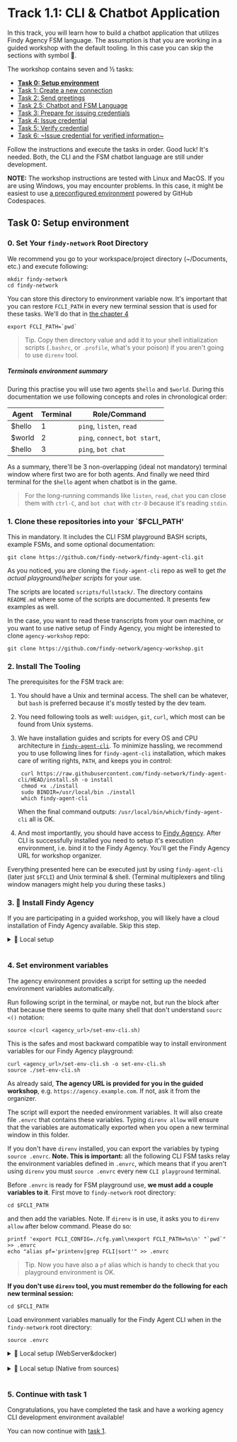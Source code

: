 # Track 1.1: CLI & Chatbot Application

In this track, you will learn how to build a chatbot application that utilizes
Findy Agency FSM language. The assumption is that you are working in a guided
workshop with the default tooling. In this case you can skip the sections with
symbol 🤠.

The workshop contains seven and ½ tasks:

* [**Task 0: Setup environment**](#task-0-setup-environment)
* [Task 1: Create a new connection](./task1/README.md)
* [Task 2: Send greetings](./task2/README.md)
* [Task 2.5: Chatbot and FSM Language](./task2.5/README.md)
* [Task 3: Prepare for issuing credentials](./task3/README.md)
* [Task 4: Issue credential](./task4/README.md)
* [Task 5: Verify credential](./task5/README.md)
* [Task 6: ~Issue credential for verified information~](./task6/README.md)

Follow the instructions and execute the tasks in order. Good luck!
It's needed. Both, the CLI and the FSM chatbot language are still under
development.

**NOTE:** The workshop instructions are tested with Linux and MacOS. If you are
using Windows, you may encounter problems. In this case, it might be easiest to
use [a preconfigured
environment](https://github.com/findy-network/agency-workshop-codespace) powered
by GitHub Codespaces.

## Task 0: Setup environment

### 0. Set Your `findy-network` Root Directory

We recommend you go to your workspace/project directory (~/Documents, etc.) and
execute following:

```shell
mkdir findy-network
cd findy-network
```

You can store this directory to environment variable now. It's important that
you can restore `FCLI_PATH` in every new terminal session that is used for these
tasks. We'll do that in [the chapter 4](#4-set-environment-variables)

```shell
export FCLI_PATH=`pwd`
```

> Tip. Copy then directory value and add it to your shell initialization scripts
> (`.bashrc`, or `.profile`, what's your poison) if you aren't going to use
> `direnv` tool.

##### Terminals environment summary

During this practise you will use two agents `$hello` and `$world`. During this
documentation we use following concepts and roles in chronological order:

| Agent  | Terminal | Role/Command  |
|--------|----------|---------------|
| $hello |  1       | `ping`, `listen`, `read`  |
| $world |  2       | `ping`, `connect`, `bot start`,  |
| $hello |  3       | `ping`, `bot chat` |

As a summary, there'll be 3 non-overlapping (ideal not mandatory) terminal
window where first two are for both agents. And finally we need third terminal
for the `$hello` agent when chatbot is in the game.

> For the long-running commands like `listen`, `read`, `chat` you can close them
> with `ctrl-C`, and `bot chat` with `ctr-D` because it's reading `stdin`.

### 1. Clone these repositories into your `$FCLI_PATH'

This in mandatory. It includes the CLI FSM playground BASH scripts, example
FSMs, and some optional documentation:

```shell
git clone https://github.com/findy-network/findy-agent-cli.git
```

As you noticed, you are cloning the `findy-agent-cli` repo as well to get *the
actual playground/helper scripts* for your use.

The scripts are located `scripts/fullstack/`. The directory contains `README.md`
where some of the scripts are documented. It presents few examples as well.

In the case, you want to read these transcripts from your own machine, or you
want to use native setup of Findy Agency, you might be interested to clone
`agency-workshop` repo:

```shell
git clone https://github.com/findy-network/agency-workshop.git
```

### 2. Install The Tooling

The prerequisites for the FSM track are:

1. You should have a Unix and terminal access. The shell can be whatever, but
  `bash` is preferred because it's mostly tested by the dev team.
2. You need following tools as well: `uuidgen`, `git`, `curl`, which most can be
   found from Unix systems.
3. We have installation guides and scripts for every OS and CPU architecture in
   [`findy-agent-cli`](https://github.com/findy-network/findy-agent-cli#installation).
   To minimize hassling, we recommend you to use following lines for `findy-agent-cli`
   installation, which makes care of writing rights, `PATH`, and keeps you in
   control:

   ```shell
    curl https://raw.githubusercontent.com/findy-network/findy-agent-cli/HEAD/install.sh -o install
    chmod +x ./install
    sudo BINDIR=/usr/local/bin ./install
    which findy-agent-cli
   ```

   When the final command outputs: `/usr/local/bin/which/findy-agent-cli` all is
   OK.
4. And most importantly, you should have access to [Findy
   Agency](https://findy-network.github.io). After CLI is successfully installed
   you need to setup it's execution environment, i.e. bind it to the Findy Agency.
   You'll get the Findy Agency URL for workshop organizer.

Everything presented here can be executed just by using `findy-agent-cli` (later
just `$FCLI`) and Unix terminal & shell. (Terminal multiplexers and tiling window
managers might help you during these tasks.)

### 3. 🤠 Install Findy Agency

If you are participating in a guided workshop, you will likely have a cloud
installation of Findy Agency available. Skip this step.

<details>
<summary>🤠 Local setup</summary>

Start local agency instance if you do not have cloud installation available.
See instructions [here](../agency-local/README.md).

</details><br/>

### 4. Set environment variables

The agency environment provides a script for setting up the needed environment
variables automatically.

Run following script in the terminal, or maybe not, but run the block after that
because there seems to quite many shell that don't understand `sourc <()`
notation:

```shell
source <(curl <agency_url>/set-env-cli.sh)
```

This is the safes and most backward compatible way to install environment
variables for our Findy Agency playground:

```shell
curl <agency_url>/set-env-cli.sh -o set-env-cli.sh
source ./set-env-cli.sh
```

As already said, **The agency URL is provided for you in the guided workshop**,
e.g. `https://agency.example.com`. If not, ask it from the organizer.

The script will export the needed environment variables. It will also create
file `.envrc` that contains these variables. Typing `direnv allow` will ensure
that the variables are automatically exported when you open a new terminal
window in this folder.

If you don't have `direnv` installed, you can export the variables by typing
`source .envrc`. **Note. This is important:** all the following CLI FSM tasks
relay the environment variables defined in `.envrc`, which means that if you
aren't using `direnv` you must `source .envrc` every new `CLI playground`
terminal.

Before `.envrc` is ready for FSM playground use, **we must add a couple
variables to it**. First move to `findy-network` root directory:

```shell
cd $FCLI_PATH
```

and then add the variables. Note. If `direnv` is in use, it asks you to `direnv
allow` after below command. Please do so:

```shell
printf 'export FCLI_CONFIG=./cfg.yaml\nexport FCLI_PATH=%s\n' "`pwd`" >> .envrc
echo "alias pf='printenv|grep FCLI|sort'" >> .envrc
```

> Tip. Now you have also a `pf` alias which is handy to check that you
> playground environment is OK.

**If you don't use `direnv` tool, you must remember do the following for each
new terminal session:**

```shell
cd $FCLI_PATH
```

Load environment variables manually for the Findy Agent CLI when in the
`findy-network` root directory:

```shell
source .envrc
```

<details>
<summary>🤠 Local setup (WebServer&docker)</summary>

For [local agency
installation](https://github.com/findy-network/findy-wallet-pwa/blob/master/tools/env/README.md#agency-setup-for-local-development),
use the web wallet URL `http://localhost:3000`:

```bash
source <(curl http://localhost:3000/set-env-cli.sh)
```

</details><br/>
<details>
<summary>🤠 Local setup (Native from sources)</summary>

You need to have Go 1.20 installed to run needed Agency services from sources:
**but you don't need docker or network access**.

In the case you want to play with the sources or you want to get touch of how
the whole system feels to run locally from sources, see instructions
[here](../agency-native/README.md). There is a script (`setup.sh`) which
installs all the needed repos and a tmuxinator script to start the system
playground. The script targets a Debian Linux.

Here's the summary what should be done:

Clone the needed Agency service source repos:

```shell
git clone https://github.com/findy-network/findy-agent-auth.git
git clone https://github.com/findy-network/findy-agent.git
git clone https://github.com/findy-network/findy-agent-cli.git
```

Start the FIDO2 Server:

```shell
cd <findy-agent-auth-repo>
cd scripts; ./mem-dev-server.sh
```

Start the Agency Core Server:

```shell
cd <findy-agent-repo>
make cli
cd scripts/test
fa ledger steward create --config create-steward-to-mem-ledger.yaml
agency=fa register=findy.json no_clean=1 enclave=MEMORY_enclave.bolt ./mem-server --reset-register --grpc-cert-path ../../grpc/cert
```

Start the Findy Agent CLI to command your local agency (in a new terminal/window/tab):

```shell
cd <findy-agent-cli-repo>
make cli
cd scripts/fullstack
source ./setup-cli-env-local.sh
admin/register && . admin/login
cli agency count
```

After you have verified that everything above works, you can allocate two
separate SSI agents:

```shell
# continue in findy-agent-cli/scripts/fullstack 
./make-play-agent.sh test-alice test-bob
pushd test-alice
cli agent ping
# do something else with `test-alice` and `test-bob` like:
cd $(./invitation | ../test-bob/connect)
cli connection trustping
popd
./rm-play-agent.sh test-alice test-bob
# typically you shutdown FIDO2 and Core servers at this point
# like (tmux kill-session)
```

If you want to use tmux and tmuxinator the previously mentioned `setup.sh`
script includes tmuxinator configuration that is installed by it with the name
`play`.

```shell
tmuxinator play
```

Tip:
> You can use tmuxinator configurations even when using cloud version of the
> agency. Just check from where the environment variables are loaded.

</details><br/>

### 5. Continue with task 1

Congratulations, you have completed the task and have a working agency CLI
development environment available!

You can now continue with [task 1](./task1/README.md).
